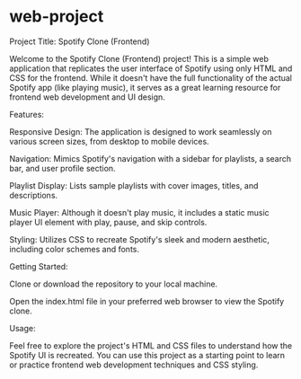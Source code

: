 # web-project

Project Title: Spotify Clone (Frontend)

Welcome to the Spotify Clone (Frontend) project! This is a simple web application that replicates the user interface of Spotify using only HTML and CSS for the frontend. While it doesn't have the full functionality of the actual Spotify app (like playing music), it serves as a great learning resource for frontend web development and UI design.


Features:

Responsive Design:  The application is designed to work seamlessly on various screen sizes, from desktop to mobile devices.

Navigation:  Mimics Spotify's navigation with a sidebar for playlists, a search bar, and user profile section.

Playlist Display:  Lists sample playlists with cover images, titles, and descriptions.

Music Player:  Although it doesn't play music, it includes a static music player UI element with play, pause, and skip controls.

Styling:  Utilizes CSS to recreate Spotify's sleek and modern aesthetic, including color schemes and fonts.


Getting Started:

Clone or download the repository to your local machine.

Open the index.html file in your preferred web browser to view the Spotify clone.


Usage:

Feel free to explore the project's HTML and CSS files to understand how the Spotify UI is recreated. You can use this project as a starting point to learn or practice frontend web development techniques and CSS styling.
